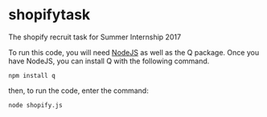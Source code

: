 # shopifytask
The shopify recruit task for Summer Internship 2017

To run this code, you will need [NodeJS](https://nodejs.org/en/download/) as well as the Q package.
Once you have NodeJS, you can install Q with the following command.

`npm install q`

then, to run the code, enter the command:

`node shopify.js`


